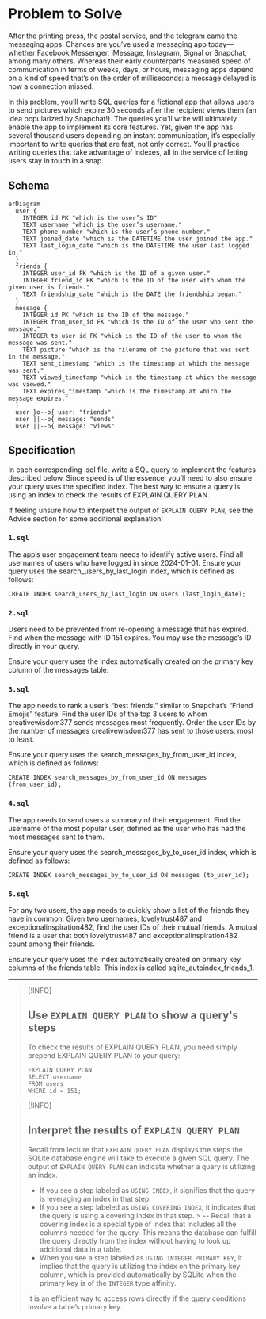 # Problem to Solve

After the printing press, the postal service, and the telegram came the messaging apps. Chances are you’ve used a
messaging app today—whether Facebook Messenger, iMessage, Instagram, Signal or Snapchat, among many others. Whereas
their early counterparts measured speed of communication in terms of weeks, days, or hours, messaging apps depend on a
kind of speed that’s on the order of milliseconds: a message delayed is now a connection missed.

In this problem, you’ll write SQL queries for a fictional app that allows users to send pictures which expire 30 seconds
after the recipient views them (an idea popularized by Snapchat!). The queries you’ll write will ultimately enable the
app to implement its core features. Yet, given the app has several thousand users depending on instant communication,
it’s especially important to write queries that are fast, not only correct. You’ll practice writing queries that take
advantage of indexes, all in the service of letting users stay in touch in a snap.

## Schema

```mermaid
erDiagram
  user {
    INTEGER id PK "which is the user’s ID"
    TEXT username "which is the user’s username."
    TEXT phone_number "which is the user’s phone number."
    TEXT joined_date "which is the DATETIME the user joined the app."
    TEXT last_login_date "which is the DATETIME the user last logged in."
  }
  friends {
    INTEGER user_id FK "which is the ID of a given user."
    INTEGER friend_id FK "which is the ID of the user with whom the given user is friends."
    TEXT friendship_date "which is the DATE the friendship began."
  }
  message {
    INTEGER id PK "which is the ID of the message."
    INTEGER from_user_id FK "which is the ID of the user who sent the message."
    INTEGER to_user_id FK "which is the ID of the user to whom the message was sent."
    TEXT picture "which is the filename of the picture that was sent in the message."
    TEXT sent_timestamp "which is the timestamp at which the message was sent."
    TEXT viewed_timestamp "which is the timestamp at which the message was viewed."
    TEXT expires_timestamp "which is the timestamp at which the message expires."
  }
  user }o--o{ user: "friends"
  user ||--o{ message: "sends"
  user ||--o{ message: "views"
```

## Specification

In each corresponding .sql file, write a SQL query to implement the features described below. Since speed is of the
essence, you’ll need to also ensure your query uses the specified index. The best way to ensure a query is using an
index to check the results of EXPLAIN QUERY PLAN.

If feeling unsure how to interpret the output of `EXPLAIN QUERY PLAN`, see the Advice section for some additional
explanation!

### `1.sql`

The app’s user engagement team needs to identify active users. Find all usernames of users who have logged in since
2024-01-01. Ensure your query uses the search_users_by_last_login index, which is defined as follows:

```sqlite
CREATE INDEX search_users_by_last_login ON users (last_login_date);
```

### `2.sql`

Users need to be prevented from re-opening a message that has expired. Find when the message with ID 151 expires.
You may use the message’s ID directly in your query.

Ensure your query uses the index automatically created on the primary key column of the messages table.

### `3.sql`

The app needs to rank a user’s “best friends,” similar to Snapchat’s “Friend Emojis” feature.
Find the user IDs of the top 3 users to whom creativewisdom377 sends messages most frequently.
Order the user IDs by the number of messages creativewisdom377 has sent to those users, most to least.

Ensure your query uses the search_messages_by_from_user_id index, which is defined as follows:

```sqlite
CREATE INDEX search_messages_by_from_user_id ON messages (from_user_id);
```

### `4.sql`

The app needs to send users a summary of their engagement. Find the username of the most popular user, defined as the
user who has had the most messages sent to them.

Ensure your query uses the search_messages_by_to_user_id index, which is defined as follows:

```sqlite
CREATE INDEX search_messages_by_to_user_id ON messages (to_user_id);
```

### `5.sql`

For any two users, the app needs to quickly show a list of the friends they have in common. Given two usernames,
lovelytrust487 and exceptionalinspiration482, find the user IDs of their mutual friends. A mutual friend is a user that
both lovelytrust487 and exceptionalinspiration482 count among their friends.

Ensure your query uses the index automatically created on primary key columns of the friends table. This index is called
sqlite_autoindex_friends_1.

___

> [!INFO]
> ## Use `EXPLAIN QUERY PLAN` to show a query's steps
>
> To check the results of EXPLAIN QUERY PLAN, you need simply prepend EXPLAIN QUERY PLAN to your query:
> ```sqlite
> EXPLAIN QUERY PLAN
> SELECT username
> FROM users
> WHERE id = 151;
> ```


> [!INFO]
> ## Interpret the results of `EXPLAIN QUERY PLAN`
>
> Recall from lecture that `EXPLAIN QUERY PLAN` displays the steps the SQLite database engine will take to execute a
> given
> SQL query. The output of `EXPLAIN QUERY PLAN` can indicate whether a query is utilizing an index.
>
> - If you see a step labeled as `USING INDEX`, it signifies that the query is leveraging an index in that step.
> - If you see a step labeled as `USING COVERING INDEX`, it indicates that the query is using a covering index in that
    step.
    > -- Recall that a covering index is a special type of index that includes all the columns needed for the query.
    This
    means the database can fulfill the query directly from the index without having to look up additional data in
    a table.
> - When you see a step labeled as `USING INTEGER PRIMARY KEY`, it implies that the query is utilizing the index on the
    primary key column, which is provided automatically by SQLite when the primary key is of the `INTEGER` type
    affinity.
>
> It is an efficient way to access rows directly if the query conditions involve a table’s primary key.
